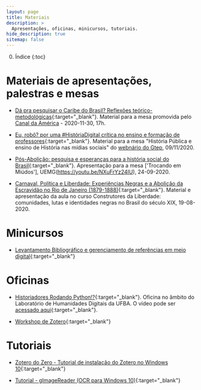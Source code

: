 ```yaml
---
layout: page
title: Materiais
description: >
  Apresentações, oficinas, minicursos, tutoriais.
hide_description: true
sitemap: false
---
```


0. Índice
{:toc}

# Materiais de apresentações, palestras e mesas

- [Dá pra pesquisar o Caribe do Brasil? Reflexões teórico-metodológicas](https://ericbrasiln.github.io/caribe/){:target="_blank"}. Material para a mesa promovida pelo [Canal da América](https://youtu.be/hMX8ITv40K8) - 2020-11-30, 17h.
  
- [Eu, robô? por uma #HistóriaDigital crítica no ensino e formação de professores](https://ericbrasiln.github.io/webnargtep/){:target="_blank"}. Material para a mesa "História Pública e ensino de História nas mídias sociais" do [webnário do Gtep](https://youtu.be/y9M2NQszLNc), 09/11/2020.

- [Pós-Abolição: pesquisa e esperanças para a história social do Brasil](https://ericbrasiln.github.io/MESA_UEMG/){:target="_blank"}. Apresentação para a mesa ['Trocando em Miúdos'], UEMG(https://youtu.be/NXuFrYz24IU), 24-09-2020.

- [Carnaval, Política e Liberdade: Experiências Negras e a Abolição da Escravidão no Rio de Janeiro (1879-1888)](https://ericbrasiln.github.io/Aula_Eric-Brasil_Construtores-da-liberdade/MESA_UEMG/){:target="_blank"}. Material e apresentação da aula no curso Construtores da Liberdade: comunidades, lutas e identidades negras no Brasil do século XIX, 19-08-2020.

# Minicursos

- [Levantamento Bibliográfico e gerenciamento de referências em meio digital](https://ericbrasiln.github.io/curso_biblio/){:target="_blank"}

# Oficinas

- [Historiadores Rodando Python!?](https://ericbrasiln.github.io/oficina-python/){:target="_blank"}. Oficina no âmbito do Laboratório de Humanidades Digitais da UFBA. O vídeo pode ser [acessado aqui](https://youtu.be/-6IGMyw7c6E){:target="_blank"}.

- [Workshop de Zotero](https://youtu.be/I5ohkh5d51Y){:target="_blank"}

# Tutoriais

- [Zotero do Zero - Tutorial de instalação do Zotero no Windows 10](https://youtu.be/CPdhyKboKC0){:target="_blank"}

- [Tutorial - gImageReader (OCR para Windows 10)](https://youtu.be/_7eqj01Hn0M){:target="_blank"}